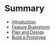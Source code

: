 # Summary

* [Introduction](README.md)
* [Feature Brainstorm](feature_brainstorm.md)
* [Plan and Design](plan_and_design.md)
* [Build a Prototype](build_a_prototype.md)

